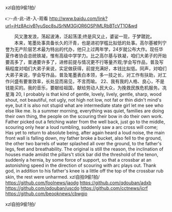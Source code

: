 
xzl自拍9偷1拍/




👉-点-此-进-入-观看  http://www.baidu.com/link?url=jHz8AcivB1yuSpc8sJSrNM3GjOR6OSPiMLRbBTcVT1O&wd




　　风又激发浪，荡起波涛，泛起荡漾;终是风又止，婆娑一现，于梦蹉跎。
　　本来，笔墨处事具备长久的汗青，也是进初学槛比拟低的处事。高尔基被列宁誉为无产阶层艺术最为特出的代办，他只上过两年学，24岁就公布大作。现任华夏作者协会总统铁凝，惟有高级中学学力。比之高尔基与铁凝，咱们大弟子的开始要高多了，普通要许多了，进修前提与情况更不行等量齐观;学会写作品，普及写稿程度对咱们大弟子来说，实足做获得，前提充满好，本钱比拟低。同声，对咱们大弟子来说，学会写作品，普及笔墨表白本领，多一技之长，对工作有扶助，对工作兴盛有要害效率，长处显而易见，不言而喻。
	22、我有我的人格、良心，不是钱能买的。我的音乐，要献给祖国，献给劳动人民大众，为挽救民族危机服务。冼星海
20, I probably is that kind of gentle, lovely, lively, gentle, sharp, wood shout, not beautiful, not ugly, not high not low, not fat or thin didn't mind's eye, but it is also not stupid what are intermediate state girl let me see who else like me.
Is a summer morning, everything was quiet, families are doing their own thing, the people on the scouring their bow in do their own work.
Father picked out a fetching water from the well back, just go to the middle, scouring only hear a loud rumbling, suddenly saw a arc cross will come;
Has yet to return to absolute being, after again heard a loud noise, the main front wall is falling down, my father broke a bucket, also fell to the ground, the other two barrels of water splashed all over the ground, to the father's legs, feet and breathability.
The original is still the reason, the inclination of houses made amidst the pillars't stick bar did the threshold of the tenon, suddenly a hernia, by some force of support, so that a crossbar at an astonishing speed in the direction of scouring with arc plays out.
Thank god, in addition to his father's knee is a little off the top of the crossbar rub skin, the rest were unharmed.
xzl自拍9偷1拍/ https://github.com/foolnews/jaodg
https://github.com/qdouban/adxb
https://github.com/qdouban/uscdo
https://github.com/cctnews/jcrf
https://github.com/beooknews/cbwgjo





xzl自拍9偷1拍/
